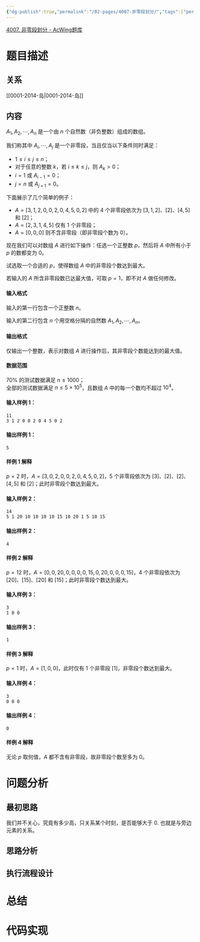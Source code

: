 ```yaml
---
{"dg-publish":true,"permalink":"/02-pages/4007-非零段划分/","tags":["personal/blog","algorithm/差分"]}
---
```


[4007. 非零段划分 - AcWing题库](https://www.acwing.com/problem/content/4010/)
# 题目描述
## 关系
[[0001-2014-岛\|0001-2014-岛]]
## 内容
$A_1, A_2, \cdots, A_n$ 是一个由 $n$ 个自然数（非负整数）组成的数组。

我们称其中 $A_i, \cdots, A_j$ 是一个非零段，当且仅当以下条件同时满足：

*   $1 \le i \le j \le n$；
*   对于任意的整数 $k$，若 $i \le k \le j$，则 $A_k > 0$；
*   $i = 1$ 或 $A_{i-1} = 0$；
*   $j = n$ 或 $A_{j+1} = 0$。

下面展示了几个简单的例子：

*   $A = [3, 1, 2, 0, 0, 2, 0, 4, 5, 0, 2]$ 中的 $4$ 个非零段依次为 $[3, 1, 2]$、$[2]$、$[4, 5]$ 和 $[2]$；
*   $A = [2, 3, 1, 4, 5]$ 仅有 $1$ 个非零段；
*   $A = [0, 0, 0]$ 则不含非零段（即非零段个数为 $0$）。

现在我们可以对数组 $A$ 进行如下操作：任选一个正整数 $p$，然后将 $A$ 中所有小于 $p$ 的数都变为 $0$。

试选取一个合适的 $p$，使得数组 $A$ 中的非零段个数达到最大。

若输入的 $A$ 所含非零段数已达最大值，可取 $p=1$，即不对 $A$ 做任何修改。

#### 输入格式

输入的第一行包含一个正整数 $n$。

输入的第二行包含 $n$ 个用空格分隔的自然数 $A_1, A_2, \cdots, A_n$。

#### 输出格式

仅输出一个整数，表示对数组 $A$ 进行操作后，其非零段个数能达到的最大值。

#### 数据范围

$70\%$ 的测试数据满足 $n \le 1000$；  
全部的测试数据满足 $n \le 5 \times 10^{5}$，且数组 $A$ 中的每一个数均不超过 $10^{4}$。

#### 输入样例 1：

```
11
3 1 2 0 0 2 0 4 5 0 2
```

#### 输出样例 1：

```
5
```

#### 样例 1 解释

$p = 2$ 时，$A = [3, 0, 2, 0, 0, 2, 0, 4, 5, 0, 2]$，$5$ 个非零段依次为 $[3]$、$[2]$、$[2]$、$[4, 5]$ 和 $[2]$；此时非零段个数达到最大。

#### 输入样例 2：

```
14
5 1 20 10 10 10 10 15 10 20 1 5 10 15
```

#### 输出样例 2：

```
4
```

#### 样例 2 解释

$p = 12$ 时，$A = [0, 0, 20, 0, 0, 0, 0, 15, 0, 20, 0, 0, 0, 15]$，$4$ 个非零段依次为 $[20]$、$[15]$、$[20]$ 和 $[15]$；此时非零段个数达到最大。

#### 输入样例 3：

```
3
1 0 0
```

#### 输出样例 3：

```
1
```

#### 样例 3 解释

$p = 1$ 时，$A = [1, 0, 0]$，此时仅有 $1$ 个非零段 $[1]$，非零段个数达到最大。

#### 输入样例 4：

```
3
0 0 0
```

#### 输出样例 4：

```
0
```

#### 样例 4 解释

无论 $p$ 取何值，$A$ 都不含有非零段，故非零段个数至多为 $0$。
# 问题分析
## 最初思路
我们并不关心，究竟有多少高，只关系某个时刻，是否能够大于 0. 也就是与旁边元素的关系。
## 思路分析

## 执行流程设计

# 总结

# 代码实现
```

```